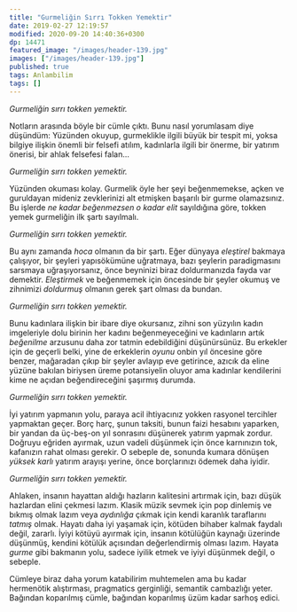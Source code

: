 ```yaml
---
title: "Gurmeliğin Sırrı Tokken Yemektir"
date: 2019-02-27 12:19:57
modified: 2020-09-20 14:40:36+0300
dp: 14471
featured_image: "/images/header-139.jpg"
images: ["/images/header-139.jpg"]
published: true
tags: Anlambilim
tags: []
---
```




*Gurmeliğin sırrı tokken yemektir.* 

Notların arasında böyle bir cümle çıktı. Bunu nasıl yorumlasam diye düşündüm:
Yüzünden okuyup, gurmeklikle ilgili büyük bir tespit mi, yoksa bilgiye ilişkin
önemli bir felsefi atılım, kadınlarla ilgili bir önerme, bir yatırım önerisi,
bir ahlak felsefesi falan...

*Gurmeliğin sırrı tokken yemektir.* 

Yüzünden okuması kolay. Gurmelik öyle her şeyi beğenmemekse, açken ve guruldayan
mideniz zevklerinizi alt etmişken başarılı bir gurme olamazsınız. Bu işlerde *ne
kadar beğenmezsen o kadar elit* sayıldığına göre, tokken yemek gurmeliğin ilk
şartı sayılmalı.

*Gurmeliğin sırrı tokken yemektir.* 

Bu aynı zamanda *hoca* olmanın da bir şartı. Eğer dünyaya *eleştirel* bakmaya
çalışıyor, bir şeyleri yapısökümüne uğratmaya, bazı şeylerin paradigmasını
sarsmaya uğraşıyorsanız, önce beyninizi biraz doldurmanızda fayda var demektir.
*Eleştirmek* ve beğenmemek için öncesinde bir şeyler okumuş ve zihnimizi
*doldurmuş* olmanın gerek şart olması da bundan.

*Gurmeliğin sırrı tokken yemektir.* 

Bunu kadınlara ilişkin bir ibare diye okursanız, zihni son yüzyılın kadın
imgeleriyle dolu birinin her kadını beğenmeyeceğini ve kadınların artık
*beğenilme* arzusunu daha zor tatmin edebildiğini düşünürsünüz. Bu erkekler için
de geçerli belki, yine de erkeklerin *oyunu* onbin yıl öncesine göre benzer,
mağaradan çıkıp bir şeyler avlayıp eve getirince, azıcık da eline yüzüne bakılan
biriysen üreme potansiyelin oluyor ama kadınlar kendilerini kime ne açıdan
beğendireceğini şaşırmış durumda.

*Gurmeliğin sırrı tokken yemektir.* 

İyi yatırım yapmanın yolu, paraya acil ihtiyacınız yokken rasyonel tercihler
yapmaktan geçer. Borç harç, şunun taksiti, bunun faizi hesabını yaparken, bir
yandan da üç-beş-on yıl sonrasını düşünerek yatırım yapmak zordur. Doğruyu
eğriden ayırmak, uzun vadeli düşünmek için önce karnınızın tok, kafanızın rahat
olması gerekir. O sebeple de, sonunda kumara dönüşen *yüksek karlı* yatırım
arayışı yerine, önce borçlarınızı ödemek daha iyidir.

*Gurmeliğin sırrı tokken yemektir.* 

Ahlaken, insanın hayattan aldığı hazların kalitesini artırmak için, bazı düşük
hazlardan elini çekmesi lazım. Klasik müzik sevmek için pop dinlemiş ve bıkmış
olmak lazım veya *aydınlığa* çıkmak için kendi karanlık taraflarını *tatmış*
olmak. Hayatı daha iyi yaşamak için, kötüden bihaber kalmak faydalı değil,
zararlı. İyiyi kötüyü ayırmak için, insanın kötülüğün kaynağı üzerinde düşünmüş,
kendini kötülük açısından değerlendirmiş olması lazım. Hayata *gurme* gibi
bakmanın yolu, sadece iyilik etmek ve iyiyi düşünmek değil, o sebeple. 

Cümleye biraz daha yorum katabilirim muhtemelen ama bu kadar hermenötik
alıştırması, pragmatics gerginliği, semantik cambazlığı yeter. Bağından
koparılmış cümle, bağından koparılmış üzüm kadar sarhoş edici.

